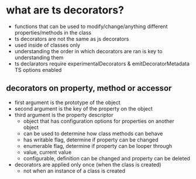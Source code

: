 # what are ts decorators?
- functions that can be used to modify/change/anything different properties/methods in the class
- ts decorators are not the same as js decorators
- used inside of classes only
- understanding the order in which decorators are ran is key to understanding them
- ts declarators require experimentalDecorators & emitDecoratorMetadata TS options enabled

## decorators on property, method or accessor
- first argument is the prototype of the object 
- second argument is the key of the property on the object
- third argument is the property descriptor
  - object that has configuration options for properties on another object
  - can be used to determine how class methods can behave
  - has writable flag, determine if property can be changed
  - enumerable flag, determine if property can be looper through
  - value, current value
  - configurable, definition can be changed and property can be deleted
- decorators are applied only once (when the class is created)
  - not when an instance of a class is created